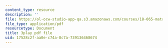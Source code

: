 ```yaml
---
content_type: resource
description: ''
file: https://ol-ocw-studio-app-qa.s3.amazonaws.com/courses/18-065-matrix-methods-in-data-analysis-signal-processing-and-machine-learning-spring-2018/17528c2faa0ec74a8c7a739136468674_rZS2LGiurKY.pdf
file_type: application/pdf
resourcetype: Document
title: 3play pdf file
uid: 17528c2f-aa0e-c74a-8c7a-739136468674
---
```

